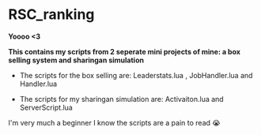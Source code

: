 # RSC_ranking #

**Yoooo <3**

**This contains my scripts from 2 seperate mini projects of mine: a box selling system and sharingan simulation**

- The scripts for the box selling are: Leaderstats.lua , JobHandler.lua and Handler.lua

- The scripts for my sharingan simulation are: Activaiton.lua and ServerScript.lua


I'm very much a beginner I know the scripts are a pain to read 😭
